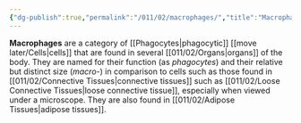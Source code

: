 ```yaml
---
{"dg-publish":true,"permalink":"/011/02/macrophages/","title":"Macrophages","tags":["BIOL422"],"noteIcon":"1","created":"2024-09-26T13:45:04.101-07:00","updated":"2024-09-26T15:21:04.313-07:00"}
---
```


**Macrophages** are a category of [[Phagocytes\|phagocytic]] [[move later/Cells\|cells]] that are found in several [[011/02/Organs\|organs]] of the body. They are named for their function (as *phagocytes*) and their relative but distinct size (*macro-*) in comparison to cells such as those found in [[011/02/Connective Tissues\|connective tissues]] such as [[011/02/Loose Connective Tissues\|loose connective tissue]], especially when viewed under a microscope. They are also found in [[011/02/Adipose Tissues\|adipose tissues]].